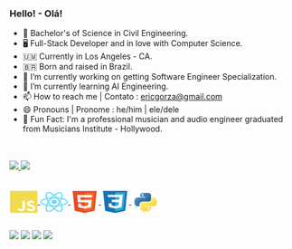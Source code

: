 ### Hello! - Olá!

- 📐 Bachelor's of Science in Civil Engineering.
- 🖥️ Full-Stack Developer and in love with Computer Science.
- 🇺🇲 Currently in Los Angeles - CA.
- 🇧🇷 Born and raised in Brazil.
- 🔭 I’m currently working on getting Software Engineer Specialization.
- 🌱 I’m currently learning AI Engineering.
- 📫 How to reach me | Contato : ericgorza@gmail.com
- 😄 Pronouns | Pronome : he/him | ele/dele
- 🎸 Fun Fact: I'm a professional musician and audio engineer graduated from Musicians Institute - Hollywood.

<br> 
<br>

<div>
  <a href="https://github.com/ericgorza">
  <img height="300em" src="https://github-readme-stats.vercel.app/api?username=ericgorza&hide=contribs,prs&hide_rank=True"/>
  <img height="300em" src="https://github-readme-stats.vercel.app/api/top-langs/?username=ericgorza"/>
</div>

<br>

<div style="display: inline_block"><br>
  <img align="center" alt="Eric-Js" height="40" width="50" src="https://raw.githubusercontent.com/devicons/devicon/master/icons/javascript/javascript-plain.svg">
  <img align="center" alt="Eric-React" height="40" width="50" src="https://raw.githubusercontent.com/devicons/devicon/master/icons/react/react-original.svg">
  <img align="center" alt="Eric-HTML" height="40" width="50" src="https://raw.githubusercontent.com/devicons/devicon/master/icons/html5/html5-original.svg">
  <img align="center" alt="Eric-CSS" height="40" width="50" src="https://raw.githubusercontent.com/devicons/devicon/master/icons/css3/css3-original.svg">
  <img align="center" alt="Eric-Python" height="40" width="50" src="https://raw.githubusercontent.com/devicons/devicon/master/icons/python/python-original.svg">
</div>

  ##
 
<div> 
  <a href="" target="_blank"><img src="https://img.shields.io/badge/YouTube-FF0000?style=for-the-badge&logo=youtube&logoColor=white" target="_blank"></a>
  <a href="https://instagram.com/ericgorza" target="_blank"><img src="https://img.shields.io/badge/-Instagram-%23E4405F?style=for-the-badge&logo=instagram&logoColor=white" target="_blank"></a>
  <a href = "mailto:ericgorza@gmail.com"><img src="https://img.shields.io/badge/-Gmail-%23333?style=for-the-badge&logo=gmail&logoColor=white" target="_blank"></a>
  <a href="https://www.linkedin.com/in/eric-pires-gorza-a164b7191/" target="_blank"><img src="https://img.shields.io/badge/-LinkedIn-%230077B5?style=for-the-badge&logo=linkedin&logoColor=white" target="_blank"></a> 
  
</div>

